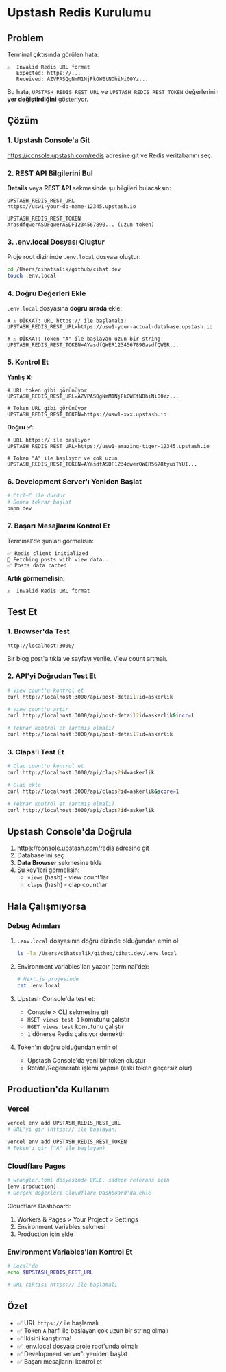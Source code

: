 # Upstash Redis Kurulumu

## Problem

Terminal çıktısında görülen hata:
```
⚠️  Invalid Redis URL format
   Expected: https://...
   Received: AZVPASQgNmM1NjFkOWEtNDhiNi00Yz...
```

Bu hata, `UPSTASH_REDIS_REST_URL` ve `UPSTASH_REDIS_REST_TOKEN` değerlerinin **yer değiştirdiğini** gösteriyor.

## Çözüm

### 1. Upstash Console'a Git

https://console.upstash.com/redis adresine git ve Redis veritabanını seç.

### 2. REST API Bilgilerini Bul

**Details** veya **REST API** sekmesinde şu bilgileri bulacaksın:

```
UPSTASH_REDIS_REST_URL
https://usw1-your-db-name-12345.upstash.io

UPSTASH_REDIS_REST_TOKEN  
AYasdfqwerASDFqwerASDF1234567890... (uzun token)
```

### 3. .env.local Dosyası Oluştur

Proje root dizininde `.env.local` dosyası oluştur:

```bash
cd /Users/cihatsalik/github/cihat.dev
touch .env.local
```

### 4. Doğru Değerleri Ekle

`.env.local` dosyasına **doğru sırada** ekle:

```env
# ⚠️ DİKKAT: URL https:// ile başlamalı!
UPSTASH_REDIS_REST_URL=https://usw1-your-actual-database.upstash.io

# ⚠️ DİKKAT: Token "A" ile başlayan uzun bir string!
UPSTASH_REDIS_REST_TOKEN=AYasdfQWER1234567890asdfQWER...
```

### 5. Kontrol Et

**Yanlış ❌:**
```env
# URL token gibi görünüyor
UPSTASH_REDIS_REST_URL=AZVPASQgNmM1NjFkOWEtNDhiNi00Yz...

# Token URL gibi görünüyor  
UPSTASH_REDIS_REST_TOKEN=https://usw1-xxx.upstash.io
```

**Doğru ✅:**
```env
# URL https:// ile başlıyor
UPSTASH_REDIS_REST_URL=https://usw1-amazing-tiger-12345.upstash.io

# Token "A" ile başlıyor ve çok uzun
UPSTASH_REDIS_REST_TOKEN=AYasdfASDF1234qwerQWER5678tyuiTYUI...
```

### 6. Development Server'ı Yeniden Başlat

```bash
# Ctrl+C ile durdur
# Sonra tekrar başlat
pnpm dev
```

### 7. Başarı Mesajlarını Kontrol Et

Terminal'de şunları görmelisin:

```
✅ Redis client initialized
🔄 Fetching posts with view data...
✅ Posts data cached
```

**Artık görmemelisin:**
```
⚠️  Invalid Redis URL format
```

## Test Et

### 1. Browser'da Test

```
http://localhost:3000/
```

Bir blog post'a tıkla ve sayfayı yenile. View count artmalı.

### 2. API'yi Doğrudan Test Et

```bash
# View count'u kontrol et
curl http://localhost:3000/api/post-detail?id=askerlik

# View count'u artır
curl http://localhost:3000/api/post-detail?id=askerlik&incr=1

# Tekrar kontrol et (artmış olmalı)
curl http://localhost:3000/api/post-detail?id=askerlik
```

### 3. Claps'i Test Et

```bash
# Clap count'u kontrol et
curl http://localhost:3000/api/claps?id=askerlik

# Clap ekle
curl http://localhost:3000/api/claps?id=askerlik&score=1

# Tekrar kontrol et (artmış olmalı)
curl http://localhost:3000/api/claps?id=askerlik
```

## Upstash Console'da Doğrula

1. https://console.upstash.com/redis adresine git
2. Database'ini seç
3. **Data Browser** sekmesine tıkla
4. Şu key'leri görmelisin:
   - `views` (hash) - view count'lar
   - `claps` (hash) - clap count'lar

## Hala Çalışmıyorsa

### Debug Adımları

1. `.env.local` dosyasının doğru dizinde olduğundan emin ol:
   ```bash
   ls -la /Users/cihatsalik/github/cihat.dev/.env.local
   ```

2. Environment variables'ları yazdır (terminal'de):
   ```bash
   # Next.js projesinde
   cat .env.local
   ```

3. Upstash Console'da test et:
   - Console > CLI sekmesine git
   - `HSET views test 1` komutunu çalıştır
   - `HGET views test` komutunu çalıştır
   - `1` dönerse Redis çalışıyor demektir

4. Token'ın doğru olduğundan emin ol:
   - Upstash Console'da yeni bir token oluştur
   - Rotate/Regenerate işlemi yapma (eski token geçersiz olur)

## Production'da Kullanım

### Vercel

```bash
vercel env add UPSTASH_REDIS_REST_URL
# URL'yi gir (https:// ile başlayan)

vercel env add UPSTASH_REDIS_REST_TOKEN  
# Token'ı gir ("A" ile başlayan)
```

### Cloudflare Pages

```bash
# wrangler.toml dosyasında EKLE, sadece referans için
[env.production]
# Gerçek değerleri Cloudflare Dashboard'da ekle
```

Cloudflare Dashboard:
1. Workers & Pages > Your Project > Settings
2. Environment Variables sekmesi
3. Production için ekle

### Environment Variables'ları Kontrol Et

```bash
# Local'de
echo $UPSTASH_REDIS_REST_URL

# URL çıktısı https:// ile başlamalı
```

## Özet

- ✅ URL `https://` ile başlamalı
- ✅ Token `A` harfi ile başlayan çok uzun bir string olmalı  
- ✅ İkisini karıştırma!
- ✅ .env.local dosyası proje root'unda olmalı
- ✅ Development server'ı yeniden başlat
- ✅ Başarı mesajlarını kontrol et
